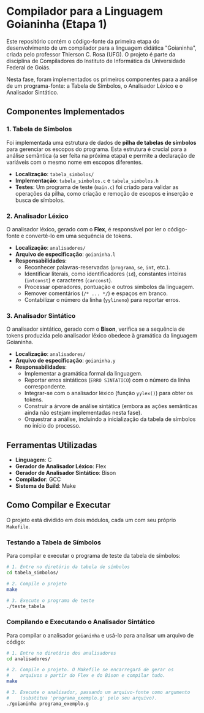 # Compilador para a Linguagem Goianinha (Etapa 1)

Este repositório contém o código-fonte da primeira etapa do desenvolvimento de um compilador para a linguagem didática "Goianinha", criada pelo professor Thierson C. Rosa (UFG). O projeto é parte da disciplina de Compiladores do Instituto de Informática da Universidade Federal de Goiás.

Nesta fase, foram implementados os primeiros componentes para a análise de um programa-fonte: a Tabela de Símbolos, o Analisador Léxico e o Analisador Sintático.

## Componentes Implementados

### 1\. Tabela de Símbolos

Foi implementada uma estrutura de dados de **pilha de tabelas de símbolos** para gerenciar os escopos do programa. Esta estrutura é crucial para a análise semântica (a ser feita na próxima etapa) e permite a declaração de variáveis com o mesmo nome em escopos diferentes.

  * **Localização**: `tabela_simbolos/`
  * **Implementação**: `tabela_simbolos.c` e `tabela_simbolos.h`
  * **Testes**: Um programa de teste (`main.c`) foi criado para validar as operações da pilha, como criação e remoção de escopos e inserção e busca de símbolos.

### 2\. Analisador Léxico

O analisador léxico, gerado com o **Flex**, é responsável por ler o código-fonte e convertê-lo em uma sequência de tokens.

  * **Localização**: `analisadores/`
  * **Arquivo de especificação**: `goianinha.l`
  * **Responsabilidades**:
      * Reconhecer palavras-reservadas (`programa`, `se`, `int`, etc.).
      * Identificar literais, como identificadores (`id`), constantes inteiras (`intconst`) e caracteres (`carconst`).
      * Processar operadores, pontuação e outros símbolos da linguagem.
      * Remover comentários (`/* ... */`) e espaços em branco.
      * Contabilizar o número da linha (`yylineno`) para reportar erros.

### 3\. Analisador Sintático

O analisador sintático, gerado com o **Bison**, verifica se a sequência de tokens produzida pelo analisador léxico obedece à gramática da linguagem Goianinha.

  * **Localização**: `analisadores/`
  * **Arquivo de especificação**: `goianinha.y`
  * **Responsabilidades**:
      * Implementar a gramática formal da linguagem.
      * Reportar erros sintáticos (`ERRO SINTATICO`) com o número da linha correspondente.
      * Integrar-se com o analisador léxico (função `yylex()`) para obter os tokens.
      * Construir a árvore de análise sintática (embora as ações semânticas ainda não estejam implementadas nesta fase).
      * Orquestrar a análise, incluindo a inicialização da tabela de símbolos no início do processo.

## Ferramentas Utilizadas

  * **Linguagem**: C
  * **Gerador de Analisador Léxico**: Flex
  * **Gerador de Analisador Sintático**: Bison
  * **Compilador**: GCC
  * **Sistema de Build**: Make

## Como Compilar e Executar

O projeto está dividido em dois módulos, cada um com seu próprio `Makefile`.

### Testando a Tabela de Símbolos

Para compilar e executar o programa de teste da tabela de símbolos:

```bash
# 1. Entre no diretório da tabela de símbolos
cd tabela_simbolos/

# 2. Compile o projeto
make

# 3. Execute o programa de teste
./teste_tabela
```

### Compilando e Executando o Analisador Sintático

Para compilar o analisador `goianinha` e usá-lo para analisar um arquivo de código:

```bash
# 1. Entre no diretório dos analisadores
cd analisadores/

# 2. Compile o projeto. O Makefile se encarregará de gerar os
#    arquivos a partir do Flex e do Bison e compilar tudo.
make

# 3. Execute o analisador, passando um arquivo-fonte como argumento
#    (substitua 'programa_exemplo.g' pelo seu arquivo).
./goianinha programa_exemplo.g
```